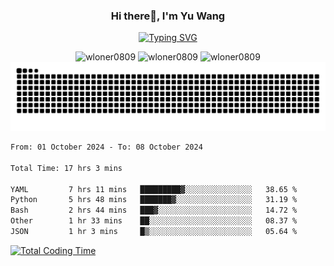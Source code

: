 <h3 align="center">Hi there👋, I'm Yu Wang</h1>

<p align="center"><a href="https://git.io/typing-svg"><img src="https://readme-typing-svg.demolab.com?font=Alex+Brush&size=18&pause=1000&color=716A50&background=6F66FF00&center=true&vCenter=true&width=435&lines=To+love+oneself+is+the+beginning+of+a+lifelong+romance.+%E2%80%94+Oscar+Wilde" alt="Typing SVG" /></a></p>


<p align="center">
 <img src="https://github-readme-stats.vercel.app/api/top-langs?username=wloner0809&show_icons=true&locale=en&layout=compact" alt="wloner0809" height=120 />
 <img src="https://github-readme-stats.vercel.app/api?username=wloner0809&show_icons=true&locale=en" alt="wloner0809" height=120 />
 <img src="https://github-readme-streak-stats.herokuapp.com/?user=wloner0809&" alt="wloner0809" height=120 />
 <img src="https://github.com/Wloner0809/Wloner0809/blob/output/github-contribution-grid-snake.svg">
</p>
 
<!--START_SECTION:waka-->

```txt
From: 01 October 2024 - To: 08 October 2024

Total Time: 17 hrs 3 mins

YAML         7 hrs 11 mins   █████████▓░░░░░░░░░░░░░░░   38.65 %
Python       5 hrs 48 mins   ███████▓░░░░░░░░░░░░░░░░░   31.19 %
Bash         2 hrs 44 mins   ███▓░░░░░░░░░░░░░░░░░░░░░   14.72 %
Other        1 hr 33 mins    ██░░░░░░░░░░░░░░░░░░░░░░░   08.37 %
JSON         1 hr 3 mins     █▒░░░░░░░░░░░░░░░░░░░░░░░   05.64 %
```

<!--END_SECTION:waka-->

[![Total Coding Time](https://wakatime.com/badge/user/3b010e91-e8bb-445f-9eac-c8ab5bc30cb6.svg)](https://wakatime.com/@3b010e91-e8bb-445f-9eac-c8ab5bc30cb6)
